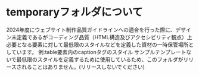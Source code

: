 # temporaryフォルダについて

2024年度にウェブサイト制作品質ガイドラインへの適合を行った際に、デザイン未定義であるがコーディング品質（HTML構造及びアクセシビリティ観点）上必要となる要素に対して最低限のスタイルなどを定義した資材の一時保管場所としています。
例:table要素内のcaptionタグのスタイル
サンプルテンプレートないで最低限のスタイルを定義するために使用しているため、このフォルダがリリースされることはありません。(リリースしないでください)
